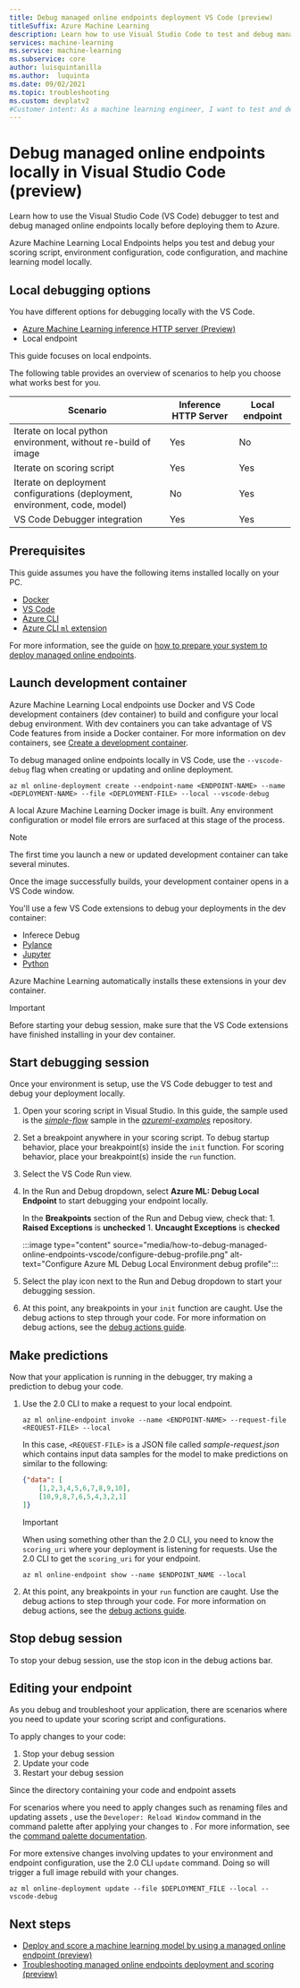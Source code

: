 ```yaml
---
title: Debug managed online endpoints deployment VS Code (preview)
titleSuffix: Azure Machine Learning
description: Learn how to use Visual Studio Code to test and debug managed online endpoints locally before deploying them to Azure.
services: machine-learning
ms.service: machine-learning
ms.subservice: core
author: luisquintanilla
ms.author:  luquinta
ms.date: 09/02/2021
ms.topic: troubleshooting
ms.custom: devplatv2
#Customer intent: As a machine learning engineer, I want to test and debug managed online endpoints locally using Visual Studio Code before deploying them Azure.
---
```


# Debug managed online endpoints locally in Visual Studio Code (preview)

Learn how to use the Visual Studio Code (VS Code) debugger to test and debug managed online endpoints locally before deploying them to Azure.

Azure Machine Learning Local Endpoints helps you test and debug your scoring script, environment configuration, code configuration, and machine learning model locally.

## Local debugging options

You have different options for debugging locally with the VS Code.

- [Azure Machine Learning inference HTTP server (Preview)](how-to-inference-server-http.md)
- Local endpoint

This guide focuses on local endpoints.

The following table provides an overview of scenarios to help you choose what works best for you.

| Scenario | Inference HTTP Server | Local endpoint |
|--|--|--|
| Iterate on local python environment, without re-build of image | Yes | No |
| Iterate on scoring script | Yes | Yes |
| Iterate on deployment configurations (deployment, environment, code, model) | No | Yes |
| VS Code Debugger integration | Yes | Yes |

## Prerequisites

This guide assumes you have the following items installed locally on your PC.

- [Docker](https://docs.docker.com/engine/install/)
- [VS Code](https://code.visualstudio.com/#alt-downloads)
- [Azure CLI](https://docs.microsoft.com/cli/azure/install-azure-cli)
- [Azure CLI `ml` extension](how-to-configure-cli.md)

For more information, see the guide on [how to prepare your system to deploy managed online endpoints](how-to-deploy-managed-online-endpoints#prepare-your-system).

## Launch development container

Azure Machine Learning Local endpoints use Docker and VS Code development containers (dev container) to build and configure your local debug environment. With dev containers you can take advantage of VS Code features from inside a Docker container. For more information on dev containers, see [Create a development container](https://code.visualstudio.com/docs/remote/create-dev-container).

To debug managed online endpoints locally in VS Code, use the `--vscode-debug` flag when creating or updating and online deployment.

```azurecli
az ml online-deployment create --endpoint-name <ENDPOINT-NAME> --name <DEPLOYMENT-NAME> --file <DEPLOYMENT-FILE> --local --vscode-debug
```

A local Azure Machine Learning Docker image is built. Any environment configuration or model file errors are surfaced at this stage of the process. 

> [!NOTE]
> The first time you launch a new or updated development container can take several minutes.

Once the image successfully builds, your development container opens in a VS Code window.

You'll use a few VS Code extensions to debug your deployments in the dev container:

- Inferece Debug
- [Pylance](https://marketplace.visualstudio.com/items?itemName=ms-python.vscode-pylance)
- [Jupyter](https://marketplace.visualstudio.com/items?itemName=ms-toolsai.jupyter)
- [Python](https://marketplace.visualstudio.com/items?itemName=ms-python.python)

Azure Machine Learning automatically installs these extensions in your dev container.

> [!IMPORTANT]
> Before starting your debug session, make sure that the VS Code extensions have finished installing in your dev container.  

## Start debugging session

Once your environment is setup, use the VS Code debugger to test and debug your deployment locally.

1. Open your scoring script in Visual Studio. In this guide, the sample used is the [*simple-flow*](https://github.com/Azure/azureml-examples/tree/main/cli/endpoints/online/managed/simple-flow) sample in the [*azureml-examples*](https://github.com/Azure/azureml-examples) repository.
1. Set a breakpoint anywhere in your scoring script. To debug startup behavior, place your breakpoint(s) inside the `init` function. For scoring behavior, place your breakpoint(s) inside the `run` function.
1. Select the VS Code Run view.
1. In the Run and Debug dropdown, select **Azure ML: Debug Local Endpoint** to start debugging your endpoint locally.

    In the **Breakpoints** section of the Run and Debug view, check that:
        1. **Raised Exceptions** is **unchecked**
        1. **Uncaught Exceptions** is **checked**

    :::image type="content" source="media/how-to-debug-managed-online-endpoints-vscode/configure-debug-profile.png" alt-text="Configure Azure ML Debug Local Environment debug profile":::

1. Select the play icon next to the Run and Debug dropdown to start your debugging session.
1. At this point, any breakpoints in your `init` function are caught. Use the debug actions to step through your code. For more information on debug actions, see the [debug actions guide](https://code.visualstudio.com/Docs/editor/debugging#_debug-actions).

## Make predictions

Now that your application is running in the debugger, try making a prediction to debug your code.

1. Use the 2.0 CLI to make a request to your local endpoint.

    ```azurecli
    az ml online-endpoint invoke --name <ENDPOINT-NAME> --request-file <REQUEST-FILE> --local
    ```

    In this case, `<REQUEST-FILE>` is a JSON file called *sample-request.json* which contains input data samples for the model to make predictions on similar to the following:

    ```json
    {"data": [
        [1,2,3,4,5,6,7,8,9,10], 
        [10,9,8,7,6,5,4,3,2,1]
    ]}
    ```

    > [!IMPORTANT]
    > When using something other than the 2.0 CLI, you need to know the `scoring_uri` where your deployment is listening for requests. Use the 2.0 CLI to get the `scoring_uri` for your endpoint.
    >
    >    ```azurecli
    >    az ml online-endpoint show --name $ENDPOINT_NAME --local
    >    ```

1. At this point, any breakpoints in your `run` function are caught. Use the debug actions to step through your code. For more information on debug actions, see the [debug actions guide](https://code.visualstudio.com/Docs/editor/debugging#_debug-actions).

## Stop debug session

To stop your debug session, use the stop icon in the debug actions bar.

## Editing your endpoint

As you debug and troubleshoot your application, there are scenarios where you need to update your scoring script and configurations.

To apply changes to your code:

1. Stop your debug session
1. Update your code
1. Restart your debug session

Since the directory containing your code and endpoint assets 

For scenarios where you need to apply changes such as renaming files and updating assets , use the `Developer: Reload Window` command in the command palette after applying your changes to . For more information, see the [command palette documentation](https://code.visualstudio.com/docs/getstarted/userinterface#_command-palette).

For more extensive changes involving updates to your environment and endpoint configuration, use the 2.0 CLI `update` command. Doing so will trigger a full image rebuild with your changes.

```azurecli
az ml online-deployment update --file $DEPLOYMENT_FILE --local --vscode-debug
```

## Next steps

- [Deploy and score a machine learning model by using a managed online endpoint (preview)](how-to-deploy-managed-online-endpoints.md)
- [Troubleshooting managed online endpoints deployment and scoring (preview)](how-to-troubleshoot-managed-online-endpoints.md)
